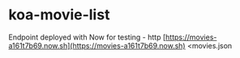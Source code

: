 # koa-movie-list

Endpoint deployed with Now for testing - http [https://movies-a161t7b69.now.sh](https://movies-a161t7b69.now.sh) <movies.json

